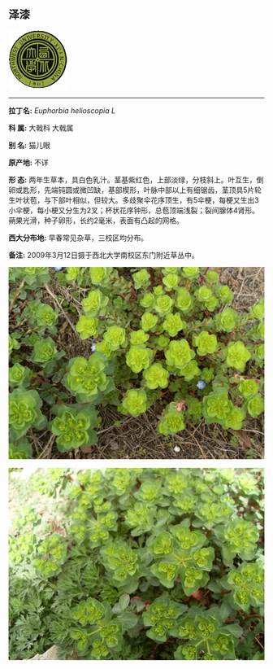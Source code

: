 ## 泽漆

![西北大学校园网络植物志](JPG/nwu.gif)

---

**拉丁名:**  _Euphorbia helioscopia L_

**科 属:** 大戟科 大戟属

**别 名:** 猫儿眼

**原产地:** 不详

**形  态:** 两年生草本，具白色乳汁。茎基紫红色，上部淡绿，分枝斜上。叶互生，倒卵或匙形，先端钝圆或微凹缺，基部楔形，叶脉中部以上有细锯齿，茎顶具5片轮生叶状苞，与下部叶相似，但较大。多歧聚伞花序顶生，有5伞梗，每梗又生出3小伞梗，每小梗又分生为2叉；杯状花序钟形，总苞顶端浅裂；裂间腺体4肾形。蒴果光滑，种子卵形，长约2毫米，表面有凸起的网格。

**西大分布地:** 早春常见杂草，三校区均分布。

**备注:** 2009年3月12日摄于西北大学南校区东门附近草丛中。

![泽漆](JPG/泽漆1.JPG) 

![泽漆](JPG/泽漆2.JPG) 

